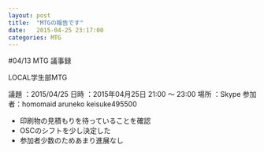 ```yaml
---
layout: post
title:  "MTGの報告です"
date:   2015-04-25 23:17:00
categories: MTG
---
```


#04/13 MTG 議事録

LOCAL学生部MTG

議題  ：2015/04/25
日時  ：2015年04月25日  21:00 ～ 23:00
場所  ：Skype
参加者：homomaid  aruneko keisuke495500


- 印刷物の見積もりを待っていることを確認
- OSCのシフトを少し決定した
- 参加者少数のためあまり進展なし
